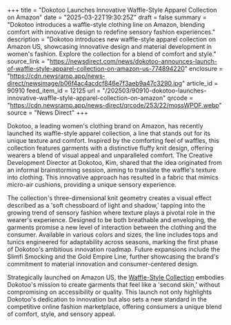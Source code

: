 +++
title = "Dokotoo Launches Innovative Waffle-Style Apparel Collection on Amazon"
date = "2025-03-22T19:30:25Z"
draft = false
summary = "Dokotoo introduces a waffle-style clothing line on Amazon, blending comfort with innovative design to redefine sensory fashion experiences."
description = "Dokotoo introduces new waffle-style apparel collection on Amazon US, showcasing innovative design and material development in women's fashion. Explore the collection for a blend of comfort and style."
source_link = "https://newsdirect.com/news/dokotoo-announces-launch-of-waffle-style-apparel-collection-on-amazon-us-774894220"
enclosure = "https://cdn.newsramp.app/news-direct/newsimage/b06f4ac4acdcf846e7f3aeb9a47c3290.jpg"
article_id = 90910
feed_item_id = 12125
url = "/202503/90910-dokotoo-launches-innovative-waffle-style-apparel-collection-on-amazon"
qrcode = "https://cdn.newsramp.app/news-direct/qrcode/253/22/mossWPOF.webp"
source = "News Direct"
+++

<p>Dokotoo, a leading women's clothing brand on Amazon, has recently launched its waffle-style apparel collection, a line that stands out for its unique texture and comfort. Inspired by the comforting feel of waffles, this collection features garments with a distinctive fluffy knit design, offering wearers a blend of visual appeal and unparalleled comfort. The Creative Development Director at Dokotoo, Kim, shared that the idea originated from an informal brainstorming session, aiming to translate the waffle's texture into clothing. This innovative approach has resulted in a fabric that mimics micro-air cushions, providing a unique sensory experience.</p><p>The collection's three-dimensional knit geometry creates a visual effect described as a 'soft chessboard of light and shadow,' tapping into the growing trend of sensory fashion where texture plays a pivotal role in the wearer's experience. Designed to be both breathable and enveloping, the garments promise a new level of interaction between the clothing and the consumer. Available in various colors and sizes, the line includes tops and tunics engineered for adaptability across seasons, marking the first phase of Dokotoo's ambitious innovation roadmap. Future expansions include the Slimfi Smocking and the Gold Empire Line, further showcasing the brand's commitment to material innovation and consumer-centered design.</p><p>Strategically launched on Amazon US, the <a href='https://www.amazon.com/stores/page/78F89962-2125-4793-A251-AA8B07181B0F' rel='nofollow' target='_blank'>Waffle-Style Collection</a> embodies Dokotoo's mission to create garments that feel like a 'second skin,' without compromising on accessibility or quality. This launch not only highlights Dokotoo's dedication to innovation but also sets a new standard in the competitive online fashion marketplace, offering consumers a unique blend of comfort, style, and sensory appeal.</p>